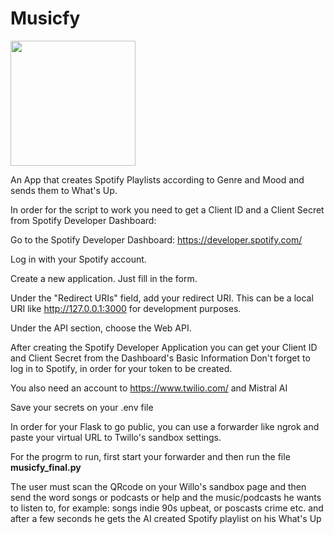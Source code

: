 # Musicfy 
<img src=https://github.com/user-attachments/assets/9d3d438b-72d4-4abd-8110-b42a1cea5dd8 width="200"/>

An App that creates Spotify Playlists according to Genre and Mood and sends them to What's Up.

In order for the script to work you need to get a Client ID and a 
Client Secret from Spotify Developer Dashboard:

Go to the Spotify Developer Dashboard: https://developer.spotify.com/

Log in with your Spotify account.

Create a new application. Just fill in the form.

Under the "Redirect URIs" field, add your redirect URI. 
This can be a local URI like http://127.0.0.1:3000 for development purposes.

Under the API section, choose the Web API.

After creating the Spotify Developer Application you can get your 
Client ID and Client Secret from the Dashboard's Basic Information
Don't forget to log in to Spotify, in order for your token to be created.

You also need an account to https://www.twilio.com/ and Mistral AI

Save your secrets on your .env file

In order for your Flask to go public, you can use a forwarder like ngrok and paste your virtual URL to 
Twillo's sandbox settings.

For the progrm to run, first start your forwarder and then run the file **musicfy_final.py**

The user must scan the QRcode on your Willo's sandbox page and then send the word 
songs or
podcasts or
help
and the music/podcasts he wants to listen to, for example: songs indie 90s upbeat, or poscasts crime etc.
and after a few seconds he gets the AI created Spotify playlist on his What's Up
